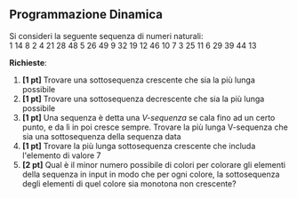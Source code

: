 ## Programmazione Dinamica ##

Si consideri la seguente sequenza di numeri naturali:<br>
1 14 8 2 4 21 28 48 5 26 49 9 32 19 12 46 10 7 3 25 11 6 29 39 44 13

__Richieste__:
1. __\[1 pt\]__ Trovare una sottosequenza crescente che sia la più lunga possibile
2. __\[1 pt\]__ Trovare una sottosequenza decrescente che sia la più lunga possibile
3. __\[1 pt\]__ Una sequenza è detta una _V-sequenza_ se cala fino ad un certo punto, e da lì in poi cresce sempre. Trovare la più lunga V-sequenza che sia una sottosequenza della sequenza data
4. __\[1 pt\]__ Trovare la più lunga sottosequenza crescente che includa l'elemento di valore 7
5. __\[2 pt\]__ Qual è il minor numero possibile di colori per colorare gli elementi della sequenza in input in modo che per ogni colore, la sottosequenza degli elementi di quel colore sia monotona non crescente?
